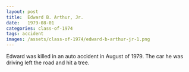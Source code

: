 ```yaml
---
layout: post
title:  Edward B. Arthur, Jr.
date:   1979-08-01
categories: class-of-1974
tags: accident
images: /assets/class-of-1974/edward-b-arthur-jr-1.png
---
```

Edward was killed in an auto accident in August of 1979.  The car he was driving left the road and hit a tree.
